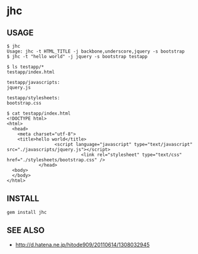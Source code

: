 # jhc

## USAGE
    $ jhc 
    Usage: jhc -t HTML_TITLE -j backbone,underscore,jquery -s bootstrap
    $ jhc -t "hello world" -j jquery -s bootstrap testapp
    
    $ ls testapp/*
    testapp/index.html
    
    testapp/javascripts:
    jquery.js
    
    testapp/stylesheets:
    bootstrap.css
    
    $ cat testapp/index.html 
    <!DOCTYPE html>
    <html>
      <head>
        <meta charset="utf-8">
        <title>hello world</title>
                      <script language="javascript" type="text/javascript" src="./javascripts/jquery.js"></script>
                                <link rel="stylesheet" type="text/css" href="./stylesheets/bootstrap.css" />
                </head>
      <body>
      </body>
    </html>

## INSTALL
    gem install jhc

## SEE ALSO

 * <http://d.hatena.ne.jp/hitode909/20110614/1308032945>
